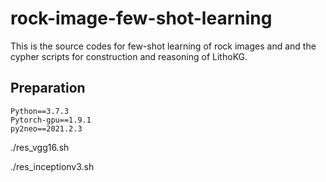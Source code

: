 # rock-image-few-shot-learning
This is the source codes for few-shot learning of rock images and and the cypher scripts for construction and reasoning of LithoKG.
## Preparation
    Python==3.7.3
    Pytorch-gpu==1.9.1
    py2neo==2021.2.3
./res_vgg16.sh

./res_inceptionv3.sh
